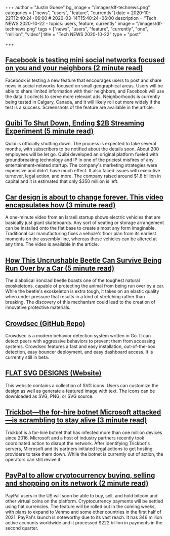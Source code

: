 +++
author = "Justin Guese"
bg_image = "/images/df-technews.png"
categories = ["news", "users", "feature", "currently"]
date = 2020-10-22T12:40:24+06:00 # 2020-03-14T15:40:24+06:00
description = "Tech NEWS 2020-10-22 - topics: users, feature, currently"
image = "/images/df-technews.png"
tags = ["news", "users", "feature", "currently", "one", "million", "video"]
title = "Tech NEWS 2020-10-22"
type = "post"

+++

## [Facebook is testing mini social networks focused on you and your neighbors (2 minute read)](https://www.theverge.com/2020/10/21/21526567/facebook-neighborhoods-feature-mini-social-network-sharing-test?scrolla=5eb6d68b7fedc32c19ef33b4/1/010001754fc8046a-a4239ab1-1abd-429b-b19f-b3d2dd5b6fda-000000/44e0NygoS41oQdTn_BzclcbxmykZITdbhiK5cQWnxE0=164)

Facebook is testing a new feature that encourages users to post and share news in social networks focused on small geographical areas. Users will be able to share limited information with their neighbors, and Facebook will use the data it collects to serve more relevant ads. Neighborhoods is currently being tested in Calgary, Canada, and it will likely roll out more widely if the test is a success. Screenshots of the feature are available in the article.

## [Quibi To Shut Down, Ending $2B Streaming Experiment (5 minute read)](https://deadline.com/2020/10/quibi-to-shut-down-ending-2b-streaming-experiment-1234601356//1/010001754fc8046a-a4239ab1-1abd-429b-b19f-b3d2dd5b6fda-000000/z3sPQk9aRjbm1KQeAOTdg5ALrXIDkPC_65f5DgOiz9s=164)

Quibi is officially shutting down. The process is expected to take several months, with subscribers to be notified about the details soon. About 200 employees will be let go. Quibi developed an original platform fueled with groundbreaking technology and IP in one of the priciest misfires of any entertainment-related startup. The company's marketing strategies were expensive and didn't have much effect. It also faced issues with executive turnover, legal action, and more. The company raised around $1.8 billion in capital and it is estimated that only $350 million is left.

## [Car design is about to change forever. This video encapsulates how (3 minute read)](https://www.fastcompany.com/90562654/car-design-is-about-to-change-forever-this-video-encapsulates-how)

A one-minute video from an Israeli startup shows electric vehicles that are basically just giant skateboards. Any sort of seating or storage arrangement can be installed onto the flat base to create almost any form imaginable. Traditional car manufacturing fixes a vehicle's floor plan from its earliest moments on the assembly line, whereas these vehicles can be altered at any time. The video is available in the article.

## [How This Uncrushable Beetle Can Survive Being Run Over by a Car (5 minute read)](https://gizmodo.com/how-this-uncrushable-beetle-can-survive-being-run-over-1845436795/1/010001754fc8046a-a4239ab1-1abd-429b-b19f-b3d2dd5b6fda-000000/g2uI8bted3zIHnSLhleC6z-IIHNtPWMNe6ribP7Dk4Y=164)

The diabolical ironclad beetle boasts one of the toughest natural exoskeletons, capable of protecting the animal from being run over by a car. While the beetle's exoskeleton is extra tough, it takes on an elastic quality when under pressure that results in a kind of stretching rather than breaking. The discovery of this mechanism could lead to the creation of innovative protective materials.

## [Crowdsec (GitHub Repo)](https://github.com/crowdsecurity/crowdsec/1/010001754fc8046a-a4239ab1-1abd-429b-b19f-b3d2dd5b6fda-000000/D_OukSZTh8nPRJfvGB9BK3uDUVTVKqc9wc5hc44RjGM=164)

Crowdsec is a modern behavior detection system written in Go. It can detect peers with aggressive behaviors to prevent them from accessing systems. Crowdsec features a fast and easy installation, out-of-the-box detection, easy bouncer deployment, and easy dashboard access. It is currently still in beta.

## [FLAT SVG DESIGNS (Website)](https://flat-svg-designs.net/en/icons/all/1/010001754fc8046a-a4239ab1-1abd-429b-b19f-b3d2dd5b6fda-000000/VFwXBIrvVZY87svsvJoZIToDXF2cz_byIw55NBQw7DY=164)

This website contains a collection of SVG icons. Users can customize the design as well as generate a featured image with text. The icons can be downloaded as SVG, PNG, or SVG source.

## [Trickbot—the for-hire botnet Microsoft attacked—is scrambling to stay alive (3 minute read)](https://arstechnica.com/information-technology/2020/10/trickbot-the-for-hire-botnet-microsoft-attacked-is-scrambling-to-stay-alive//1/010001754fc8046a-a4239ab1-1abd-429b-b19f-b3d2dd5b6fda-000000/ws-6mMnTk0CAUV2Pc7jcUkJvz3Fcd47PP9UqdzNKKh8=164)

Trickbot is a for-hire botnet that has infected more than one million devices since 2016. Microsoft and a host of industry partners recently took coordinated action to disrupt the network. After identifying Trickbot's servers, Microsoft and its partners initiated legal actions to get hosting providers to take them down. While the botnet is currently out of action, the operators can still revive it.

## [PayPal to allow cryptocurrency buying, selling and shopping on its network (2 minute read)](https://www.reuters.com/article/idUSL1N2HB14U/1/010001754fc8046a-a4239ab1-1abd-429b-b19f-b3d2dd5b6fda-000000/OeNDzcZ4qmU6eNQid8AWOGPHtxWbmyhX4MZlJf7D4wU=164)

PayPal users in the US will soon be able to buy, sell, and hold bitcoin and other virtual coins on the platform. Cryptocurrency payments will be settled using fiat currencies. The feature will be rolled out in the coming weeks, with plans to expand to Venmo and some other countries in the first half of 2021. PayPal's launch is noteworthy due to its vast reach. It has 346 million active accounts worldwide and it processed $222 billion in payments in the second quarter.

